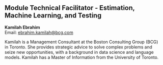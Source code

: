 ## Module Technical Facilitator - Estimation, Machine Learning, and Testing

**Kamilah Ebrahim**  
Email: ebrahim.kamilah@bcg.com  

Kamilah is a Management Consultant at the Boston Consulting Group (BCG) in Toronto. She provides strategic advice to solve complex problems and seize new opportunities, with a background in data science and language models. Kamilah has a Master of Information from the University of Toronto.

